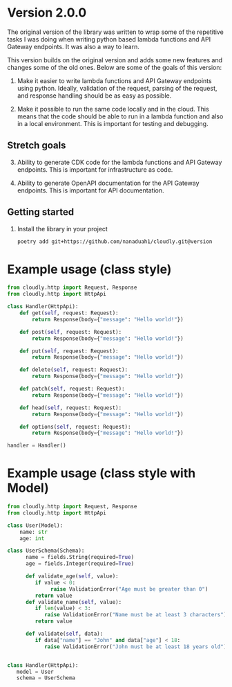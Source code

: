# Version 2.0.0

The original version of the library was written to wrap some of the repetitive tasks I was doing
when writing python based lambda functions and API Gateway endpoints. It was also a way to learn.

This version builds on the original version and adds some new features and changes some of the old ones.
Below are some of the goals of this version:

1.  Make it easier to write lambda functions and API Gateway endpoints using python. Ideally, validation of the request, parsing of the request, and response handling should be as easy as possible.

2.  Make it possible to run the same code locally and in the cloud. This means that the code should be able to run in a lambda function and also in a local environment. This is important for testing and debugging.

## Stretch goals

3.  Ability to generate CDK code for the lambda functions and API Gateway endpoints. This is important for infrastructure as code.

4.  Ability to generate OpenAPI documentation for the API Gateway endpoints. This is important for API documentation.

## Getting started

1. Install the library in your project

   ```bash
   poetry add git+https://github.com/nanaduah1/cloudly.git@version
   ```

# Example usage (class style)

```python
from cloudly.http import Request, Response
from cloudly.http import HttpApi

class Handler(HttpApi):
    def get(self, request: Request):
        return Response(body={"message": "Hello world!"})

    def post(self, request: Request):
        return Response(body={"message": "Hello world!"})

    def put(self, request: Request):
        return Response(body={"message": "Hello world!"})

    def delete(self, request: Request):
        return Response(body={"message": "Hello world!"})

    def patch(self, request: Request):
        return Response(body={"message": "Hello world!"})

    def head(self, request: Request):
        return Response(body={"message": "Hello world!"})

    def options(self, request: Request):
        return Response(body={"message": "Hello world!"})

handler = Handler()
```

# Example usage (class style with Model)

```python
from cloudly.http import Request, Response
from cloudly.http import HttpApi

class User(Model):
    name: str
    age: int

class UserSchema(Schema):
      name = fields.String(required=True)
      age = fields.Integer(required=True)

      def validate_age(self, value):
         if value < 0:
              raise ValidationError("Age must be greater than 0")
         return value
      def validate_name(self, value):
         if len(value) < 3:
            raise ValidationError("Name must be at least 3 characters")
         return value

      def validate(self, data):
         if data["name"] == "John" and data["age"] < 18:
            raise ValidationError("John must be at least 18 years old")


class Handler(HttpApi):
   model = User
   schema = UserSchema

```
